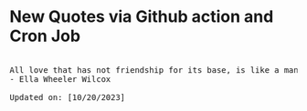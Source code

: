 # New Quotes via Github action and Cron Job

<pre>
<!-- #quote -->
All love that has not friendship for its base, is like a mansion built upon the sand.
- Ella Wheeler Wilcox

Updated on: [10/20/2023]
<!-- #quoteEnd -->
</pre>
